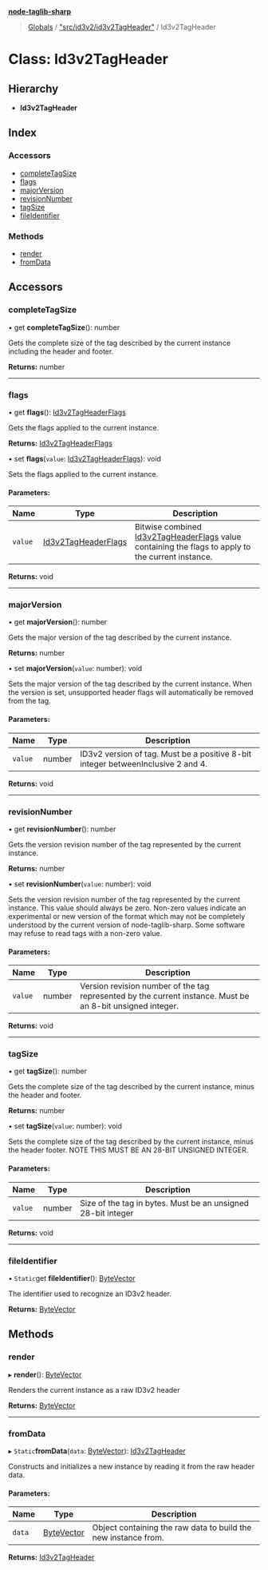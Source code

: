 **[node-taglib-sharp](../README.md)**

> [Globals](../globals.md) / ["src/id3v2/id3v2TagHeader"](../modules/_src_id3v2_id3v2tagheader_.md) / Id3v2TagHeader

# Class: Id3v2TagHeader

## Hierarchy

* **Id3v2TagHeader**

## Index

### Accessors

* [completeTagSize](_src_id3v2_id3v2tagheader_.id3v2tagheader.md#completetagsize)
* [flags](_src_id3v2_id3v2tagheader_.id3v2tagheader.md#flags)
* [majorVersion](_src_id3v2_id3v2tagheader_.id3v2tagheader.md#majorversion)
* [revisionNumber](_src_id3v2_id3v2tagheader_.id3v2tagheader.md#revisionnumber)
* [tagSize](_src_id3v2_id3v2tagheader_.id3v2tagheader.md#tagsize)
* [fileIdentifier](_src_id3v2_id3v2tagheader_.id3v2tagheader.md#fileidentifier)

### Methods

* [render](_src_id3v2_id3v2tagheader_.id3v2tagheader.md#render)
* [fromData](_src_id3v2_id3v2tagheader_.id3v2tagheader.md#fromdata)

## Accessors

### completeTagSize

• get **completeTagSize**(): number

Gets the complete size of the tag described by the current instance including the header
and footer.

**Returns:** number

___

### flags

• get **flags**(): [Id3v2TagHeaderFlags](../enums/_src_id3v2_id3v2tagheader_.id3v2tagheaderflags.md)

Gets the flags applied to the current instance.

**Returns:** [Id3v2TagHeaderFlags](../enums/_src_id3v2_id3v2tagheader_.id3v2tagheaderflags.md)

• set **flags**(`value`: [Id3v2TagHeaderFlags](../enums/_src_id3v2_id3v2tagheader_.id3v2tagheaderflags.md)): void

Sets the flags applied to the current instance.

#### Parameters:

Name | Type | Description |
------ | ------ | ------ |
`value` | [Id3v2TagHeaderFlags](../enums/_src_id3v2_id3v2tagheader_.id3v2tagheaderflags.md) | Bitwise combined [Id3v2TagHeaderFlags](../enums/_src_id3v2_id3v2tagheader_.id3v2tagheaderflags.md) value containing the flags to apply to the     current instance.  |

**Returns:** void

___

### majorVersion

• get **majorVersion**(): number

Gets the major version of the tag described by the current instance.

**Returns:** number

• set **majorVersion**(`value`: number): void

Sets the major version of the tag described by the current instance.
When the version is set, unsupported header flags will automatically be removed from the
tag.

#### Parameters:

Name | Type | Description |
------ | ------ | ------ |
`value` | number | ID3v2 version of tag. Must be a positive 8-bit integer betweenInclusive 2 and 4.  |

**Returns:** void

___

### revisionNumber

• get **revisionNumber**(): number

Gets the version revision number of the tag represented by the current instance.

**Returns:** number

• set **revisionNumber**(`value`: number): void

Sets the version revision number of the tag represented by the current instance.
This value should always be zero. Non-zero values indicate an experimental or new version of
the format which may not be completely understood by the current version of
node-taglib-sharp. Some software may refuse to read tags with a non-zero value.

#### Parameters:

Name | Type | Description |
------ | ------ | ------ |
`value` | number | Version revision number of the tag represented by the current instance. Must be     an 8-bit unsigned integer.  |

**Returns:** void

___

### tagSize

• get **tagSize**(): number

Gets the complete size of the tag described by the current instance, minus the header and
footer.

**Returns:** number

• set **tagSize**(`value`: number): void

Sets the complete size of the tag described by the current instance, minus the header
footer. NOTE THIS MUST BE AN 28-BIT UNSIGNED INTEGER.

#### Parameters:

Name | Type | Description |
------ | ------ | ------ |
`value` | number | Size of the tag in bytes. Must be an unsigned 28-bit integer  |

**Returns:** void

___

### fileIdentifier

• `Static`get **fileIdentifier**(): [ByteVector](_src_bytevector_.bytevector.md)

The identifier used to recognize an ID3v2 header.

**Returns:** [ByteVector](_src_bytevector_.bytevector.md)

## Methods

### render

▸ **render**(): [ByteVector](_src_bytevector_.bytevector.md)

Renders the current instance as a raw ID3v2 header

**Returns:** [ByteVector](_src_bytevector_.bytevector.md)

___

### fromData

▸ `Static`**fromData**(`data`: [ByteVector](_src_bytevector_.bytevector.md)): [Id3v2TagHeader](_src_id3v2_id3v2tagheader_.id3v2tagheader.md)

Constructs and initializes a new instance by reading it from the raw header data.

#### Parameters:

Name | Type | Description |
------ | ------ | ------ |
`data` | [ByteVector](_src_bytevector_.bytevector.md) | Object containing the raw data to build the new instance from.  |

**Returns:** [Id3v2TagHeader](_src_id3v2_id3v2tagheader_.id3v2tagheader.md)
